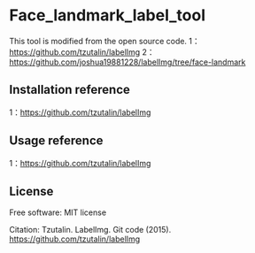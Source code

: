 Face_landmark_label_tool
========

This tool is modified from the open source code.
1：https://github.com/tzutalin/labelImg
2：https://github.com/joshua19881228/labelImg/tree/face-landmark

Installation reference
------------------

1：https://github.com/tzutalin/labelImg


Usage  reference
-----

1：https://github.com/tzutalin/labelImg

License
-----
Free software: MIT license

Citation: Tzutalin. LabelImg. Git code (2015). https://github.com/tzutalin/labelImg


